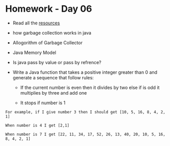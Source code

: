 # Homework - Day 06

* Read all the [resources](../resources/day06.md)

* how garbage collection works in java

* Allogorithm of Garbage Collector

* Java Memory Model

* Is java pass by value or pass by refrence?

* Write a Java function that takes a positive integer greater than 0 and generate a sequence that follow rules:

  * If the current number is even then it divides by two else if is odd it multiplies by three and add one

  * It stops if number is 1

    

```
For example, if I give number 3 then I should get [10, 5, 16, 8, 4, 2, 1] 

When number is 4 I get [2,1]

When number is 7 I get [22, 11, 34, 17, 52, 26, 13, 40, 20, 10, 5, 16, 8, 4, 2, 1]
```





